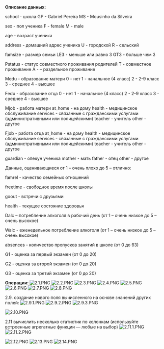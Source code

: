 **Описание данных:**

school - школа
    GP - Gabriel Pereira
    MS - Mousinho da Silveira

sex - пол ученика
    F - female
    M - male

age - возраст ученика

address - домашний адрес ученика
    U - городской
    R - сельский

famsize - размер семьи
    LE3 - меньше или равно 3
    GT3 - больше чем 3

Pstatus - статус совместного проживания родителей
    T - совместное проживание
    A - – раздельное проживание

Medu - образование матери
    0 - нет
    1 - начальное (4 класс)
    2 - 2-9 класс
    3 - среднее
    4 - высшее

Fedu - образование отца
    0 - нет
    1 - начальное (4 класс)
    2 - 2-9 класс
    3 - среднее
    4 - высшее

Mjob - работа матери
    at_home - на дому
    health - медицинское обслуживание
    services - связанные с гражданскими услугами (административными или полицейскими)
    teacher - учитель
    other - другое

Fjob - работа отца
    at_home - на дому
    health - медицинское обслуживание
    services - связанные с гражданскими услугами (административными или полицейскими)
    teacher - учитель
    other - другое
    
guardian - опекун ученика
    mother - мать
    father - отец
    other - другое

Данные, оценивающиеся от 1 – очень плохо до 5 – отлично:

famrel - качество семейных отношений

freetime - свободное время после школы

goout - встречи с друзьями

health - текущее состояние здоровья

Dalc – потребление алкоголя в рабочий день (от 1 – очень низкое до 5 – очень высокое)

Walc - еженедельное потребление алкоголя (от 1 – очень низкое до 5 – очень высокое)

absences - количество пропусков занятий в школе (от 0 до 93)

G1 - оценка за первый экзамен (от 0 до 20)

G2 - оценка за второй экзамен (от 0 до 20)

G3 - оценка за третий экзамен (от 0 до 20)

**Операции:**
![2.1.PNG](static%2Fimages%2F2.1.PNG)
![2.2.PNG](static%2Fimages%2F2.2.PNG)
![2.3.PNG](static%2Fimages%2F2.3.PNG)
![2.4.PNG](static%2Fimages%2F2.4.PNG)
![2.5.PNG](static%2Fimages%2F2.5.PNG)
![2.6.PNG](static%2Fimages%2F2.6.PNG)
![2.7.PNG](static%2Fimages%2F2.7.PNG)
![2.8.PNG](static%2Fimages%2F2.8.PNG)

2.9. создание нового поля вычисленного на основе значений других полей:
![2.9.1.PNG](static%2Fimages%2F2.9.1.PNG)
![2.9.2.PNG](static%2Fimages%2F2.9.2.PNG)
![2.9.3.PNG](static%2Fimages%2F2.9.3.PNG)

![2.10.PNG](static%2Fimages%2F2.10.PNG)

2.11 вычислить несколько статистик по колонкам (используйте встроенные агрегатные функции — любые на выбор)
![2.11.1.PNG](static%2Fimages%2F2.11.1.PNG)
![2.11.2.PNG](static%2Fimages%2F2.11.2.PNG)

![2.12.PNG](static%2Fimages%2F2.12.PNG)
![2.13.PNG](static%2Fimages%2F2.13.PNG)
![2.14.PNG](static%2Fimages%2F2.14.PNG)